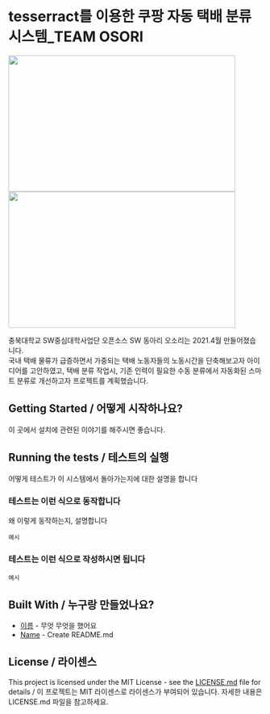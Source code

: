 # tesserract를 이용한 쿠팡 자동 택배 분류 시스템_TEAM OSORI
<img src="https://user-images.githubusercontent.com/62468086/143457188-06e7c976-b8fd-4560-81f4-da2f36fca7cd.png"  width="450" height="270"/> <img src="https://user-images.githubusercontent.com/62468086/143458158-f9b40d9b-cd74-494a-86ae-ffff14139ba1.png"  width="450" height="270"/>


충북대학교 SW중심대학사업단 오픈소스 SW 동아리 오소리는 2021.4월 만들어졌습니다.  
국내 택배 물류가 급증하면서 가중되는 택배 노동자들의 노동시간을 단축해보고자 아이디어를 고안하였고, 택배 분류 작업시, 기존 인력이 필요한 수동 분류에서 자동화된 스마트 분류로 개선하고자 프로젝트를 계획했습니다.

## Getting Started / 어떻게 시작하나요?

이 곳에서 설치에 관련된 이야기를 해주시면 좋습니다.

## Running the tests / 테스트의 실행

어떻게 테스트가 이 시스템에서 돌아가는지에 대한 설명을 합니다

### 테스트는 이런 식으로 동작합니다

왜 이렇게 동작하는지, 설명합니다

```
예시
```

### 테스트는 이런 식으로 작성하시면 됩니다

```
예시
```

## Built With / 누구랑 만들었나요?

* [이름](링크) - 무엇 무엇을 했어요
* [Name](Link) - Create README.md

## License / 라이센스

This project is licensed under the MIT License - see the [LICENSE.md](https://gist.github.com/PurpleBooth/LICENSE.md) file for details / 이 프로젝트는 MIT 라이센스로 라이센스가 부여되어 있습니다. 자세한 내용은 LICENSE.md 파일을 참고하세요.

